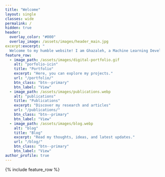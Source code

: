 ```yaml
---
title: "Welcome"
layout: single
classes: wide
permalink: /
hidden: true
header:
  overlay_color: "#000"
  overlay_image: /assets/images/header_main.jpg
excerpt:excerpt: "
  Welcome to my humble website! I am Ghazaleh, a Machine Learning Developer and Biomedical Data scientist. Here, you'll find my portfolio, blog posts, and resources on AI, machine learning, and data science. Let's explore the future of technology together!."
feature_row:
  - image_path: /assets/images/digital-portfolio.gif
    alt: "porfolio-icin"
    title: "Portfolio"
    excerpt: "Here, you can explore my projects."
    url: "/portfolio/"
    btn_class: "btn--primary"
    btn_label: "View"
  - image_path: /assets/images/publications.webp
    alt: "publications"
    title: "Publications"
    excerpt: "Discover my research and articles"
    url: "/publications/"
    btn_class: "btn--primary"
    btn_label: "View"
  - image_path: /assets/images/blog.webp
    alt: "blog"
    title: "Blog"
    excerpt: "Read my thoughts, ideas, and latest updates."
    url: "/blog/"
    btn_class: "btn--primary"
    btn_label: "View"
author_profile: true   
---
```


{% include feature_row %}
